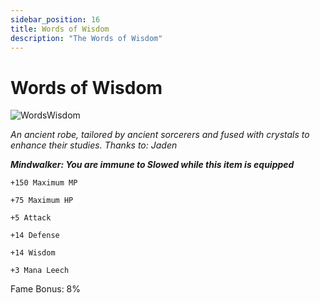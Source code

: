 ```yaml
---
sidebar_position: 16
title: Words of Wisdom
description: "The Words of Wisdom"
---
```


# Words of Wisdom

![WordsWisdom](https://cdn.discordapp.com/attachments/1187552567295758487/1188608173020561428/Words_of_Wisdom.png?ex=659b249f&is=6588af9f&hm=70ed13027ce19ccc01b066af3c73d08b0fb735c9e1135363c5e463b29158dea8&)

<i>An ancient robe, tailored by ancient sorcerers and fused with crystals to enhance their studies. Thanks to: Jaden</i>

***Mindwalker: You are immune to Slowed while this item is equipped***

    +150 Maximum MP
   
    +75 Maximum HP
    
    +5 Attack
    
    +14 Defense
    
    +14 Wisdom
    
    +3 Mana Leech
   
Fame Bonus: 8%
